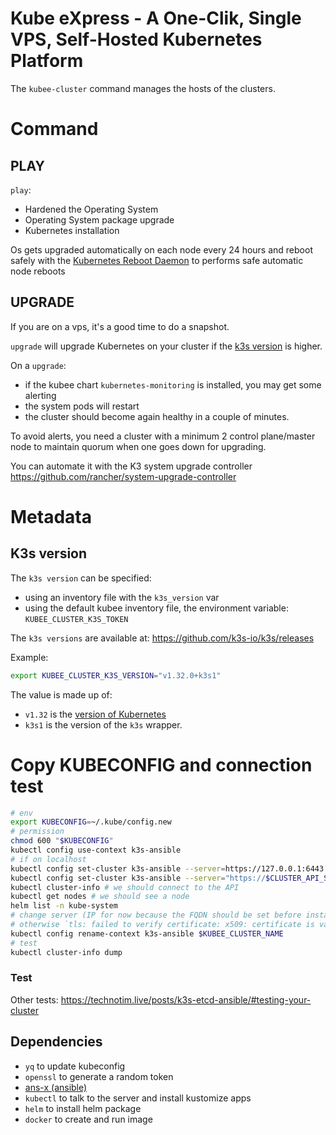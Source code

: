 # Kube eXpress - A One-Clik, Single VPS, Self-Hosted Kubernetes Platform


The `kubee-cluster` command manages the hosts of the clusters.

 
# Command 
## PLAY

`play`:
* Hardened the Operating System 
* Operating System package upgrade 
* Kubernetes installation

Os gets upgraded automatically on each node every 24 hours and reboot safely with the [Kubernetes Reboot Daemon](https://github.com/kubereboot/kured) to performs safe automatic node reboots 


## UPGRADE

If you are on a vps, it's a good time to do a snapshot.

`upgrade` will upgrade Kubernetes on your cluster if the [k3s version](#k3s-version) is higher. 

On a `upgrade`:
* if the kubee chart `kubernetes-monitoring` is installed, you may get some alerting
* the system pods will restart 
* the cluster should become again healthy in a couple of minutes.

To avoid alerts, you need a cluster with a minimum 2 control plane/master node to maintain quorum when one goes down for upgrading.

You can automate it with the K3 system upgrade controller https://github.com/rancher/system-upgrade-controller

# Metadata

## K3s version

The `k3s version` can be specified:
* using an inventory file with the `k3s_version` var
* using the default kubee inventory file, the environment variable: `KUBEE_CLUSTER_K3S_TOKEN`

The `k3s versions` are available at: https://github.com/k3s-io/k3s/releases

Example:
```bash
export KUBEE_CLUSTER_K3S_VERSION="v1.32.0+k3s1"
```
The value is made up of: 
* `v1.32` is the [version of Kubernetes](https://kubernetes.io/releases/)
* `k3s1` is the version of the `k3s` wrapper. 


# Copy KUBECONFIG and connection test

```bash
# env
export KUBECONFIG=~/.kube/config.new
# permission
chmod 600 "$KUBECONFIG"
kubectl config use-context k3s-ansible
# if on localhost
kubectl config set-cluster k3s-ansible --server=https://127.0.0.1:6443
kubectl config set-cluster k3s-ansible --server="https://$CLUSTER_API_SERVER_IP:6443"
kubectl cluster-info # we should connect to the API
kubectl get nodes # we should see a node
helm list -n kube-system
# change server (IP for now because the FQDN should be set before installing kube)
# otherwise `tls: failed to verify certificate: x509: certificate is valid for kube-test-server-01, kubernetes, kubernetes.default, kubernetes.default.svc, kubernetes.default.svc.cluster.local, localhost, not kube-test-server-01.xxx`
kubectl config rename-context k3s-ansible $KUBEE_CLUSTER_NAME
# test
kubectl cluster-info dump
```

### Test

Other tests: https://technotim.live/posts/k3s-etcd-ansible/#testing-your-cluster

## Dependencies

* `yq` to update kubeconfig
* `openssl` to generate a random token
* [ans-x (ansible)](https://github.com/ansible-x)
* `kubectl` to talk to the server and install kustomize apps
* `helm` to install helm package
* `docker` to create and run image
